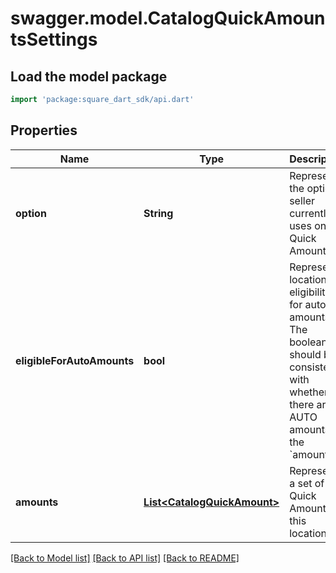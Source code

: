 # swagger.model.CatalogQuickAmountsSettings

## Load the model package
```dart
import 'package:square_dart_sdk/api.dart'
```

## Properties
Name | Type | Description | Notes
------------ | ------------- | ------------- | -------------
**option** | **String** | Represents the option seller currently uses on Quick Amounts. | [default to null]
**eligibleForAutoAmounts** | **bool** | Represents location&#x27;s eligibility for auto amounts The boolean should be consistent with whether there are AUTO amounts in the &#x60;amounts&#x60;. | [optional] [default to null]
**amounts** | [**List&lt;CatalogQuickAmount&gt;**](CatalogQuickAmount.md) | Represents a set of Quick Amounts at this location. | [optional] [default to []]

[[Back to Model list]](../README.md#documentation-for-models) [[Back to API list]](../README.md#documentation-for-api-endpoints) [[Back to README]](../README.md)

